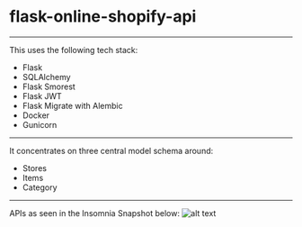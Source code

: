 # flask-online-shopify-api

---
This uses the following tech stack:
- Flask
- SQLAlchemy
- Flask Smorest
- Flask JWT
- Flask Migrate with Alembic
- Docker
- Gunicorn

---
It concentrates on three central model schema around:
- Stores
- Items
- Category


---
APIs as seen in the Insomnia Snapshot below:
![alt text](../insomnia/insomnia.JPG?raw=true)
